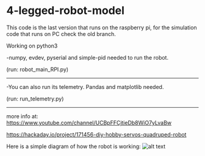# 4-legged-robot-model

This code is the last version that runs on the raspberry pi, for the simulation code that runs on PC check the old branch.

Working on python3

-numpy, evdev, pyserial and simple-pid needed to run the robot.

(run: robot_main_RPI.py)
_______________________________________________________________________

-You can also run its telemetry. Pandas and matplotlib needed.

(run: run_telemetry.py)
_______________________________________________________________________

more info at: https://www.youtube.com/channel/UCBpFFCjtieDb8WiO7yLvaBw

   https://hackaday.io/project/171456-diy-hobby-servos-quadruped-robot


Here is a simple diagram of how the robot is working:
![alt text](https://github.com/miguelasd688/Quadruped-dog-like-robot/blob/master/esquema.png)
